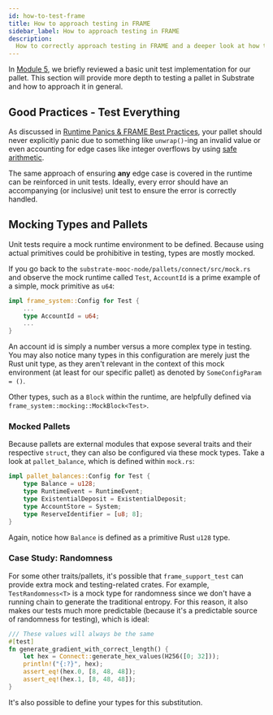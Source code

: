 ```yaml
---
id: how-to-test-frame
title: How to approach testing in FRAME
sidebar_label: How to approach testing in FRAME
description:
  How to correctly approach testing in FRAME and a deeper look at how to mock types properly.
---
```


In [Module 5](../section5/unit-tests.md), we briefly reviewed a basic unit test implementation for
our pallet. This section will provide more depth to testing a pallet in Substrate and how to
approach it in general.

## Good Practices - Test Everything

As discussed in [Runtime Panics & FRAME Best Practices](./runtime-panics.md), your pallet should
never explicitly panic due to something like `unwrap()`-ing an invalid value or even accounting for
edge cases like integer overflows by using
[safe arithmetic](./runtime-panics.md#using-safe-arithmetic).

The same approach of ensuring **any** edge case is covered in the runtime can be reinforced in unit
tests. Ideally, every error should have an accompanying (or inclusive) unit test to ensure the error
is correctly handled.

## Mocking Types and Pallets

Unit tests require a mock runtime environment to be defined. Because using actual primitives could
be prohibitive in testing, types are mostly mocked.

If you go back to the `substrate-mooc-node/pallets/connect/src/mock.rs` and observe the mock runtime
called `Test`, `AccountId` is a prime example of a simple, mock primitive as `u64`:

```rust
impl frame_system::Config for Test {
    ...
    type AccountId = u64;
    ...
}
```

An account id is simply a number versus a more complex type in testing. You may also notice many
types in this configuration are merely just the Rust unit type, as they aren't relevant in the
context of this mock environment (at least for our specific pallet) as denoted by
`SomeConfigParam = ()`.

Other types, such as a `Block` within the runtime, are helpfully defined via
`frame_system::mocking::MockBlock<Test>`.

### Mocked Pallets

Because pallets are external modules that expose several traits and their respective `struct`, they
can also be configured via these mock types. Take a look at `pallet_balance`, which is defined
within `mock.rs`:

```rust
impl pallet_balances::Config for Test {
    type Balance = u128;
    type RuntimeEvent = RuntimeEvent;
    type ExistentialDeposit = ExistentialDeposit;
    type AccountStore = System;
    type ReserveIdentifier = [u8; 8];
}
```

Again, notice how `Balance` is defined as a primitive Rust `u128` type.

### Case Study: Randomness

For some other traits/pallets, it's possible that `frame_support_test` can provide extra mock and
testing-related crates. For example, `TestRandomness<T>` is a mock type for randomness since we
don't have a running chain to generate the traditional entropy. For this reason, it also makes our
tests much more predictable (because it's a predictable source of randomness for testing), which is
ideal:

```rust
/// These values will always be the same
#[test]
fn generate_gradient_with_correct_length() {
    let hex = Connect::generate_hex_values(H256([0; 32]));
    println!("{:?}", hex);
    assert_eq!(hex.0, [8, 48, 48]);
    assert_eq!(hex.1, [8, 48, 48]);
}
```

It's also possible to define your types for this substitution.
